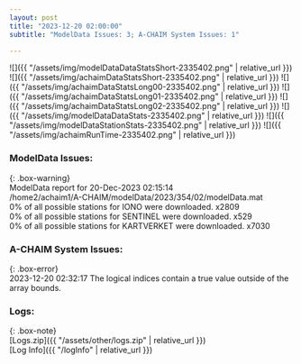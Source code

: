 ```yaml
---
layout: post
title: "2023-12-20 02:00:00"
subtitle: "ModelData Issues: 3; A-CHAIM System Issues: 1"

---
```


![]({{ "/assets/img/modelDataDataStatsShort-2335402.png" | relative_url }})
![]({{ "/assets/img/achaimDataStatsShort-2335402.png" | relative_url }})
![]({{ "/assets/img/achaimDataStatsLong00-2335402.png" | relative_url }})
![]({{ "/assets/img/achaimDataStatsLong01-2335402.png" | relative_url }})
![]({{ "/assets/img/achaimDataStatsLong02-2335402.png" | relative_url }})
![]({{ "/assets/img/modelDataDataStats-2335402.png" | relative_url }})
![]({{ "/assets/img/modelDataStationStats-2335402.png" | relative_url }})
![]({{ "/assets/img/achaimRunTime-2335402.png" | relative_url }})


### ModelData Issues:  
  
{: .box-warning}  
 ModelData report for 20-Dec-2023 02:15:14   
 /home2/achaim1/A-CHAIM/modelData/2023/354/02/modelData.mat   
 0% of all possible stations for IONO were downloaded. x2809   
 0% of all possible stations for SENTINEL were downloaded. x529   
 0% of all possible stations for KARTVERKET were downloaded. x7030   
  
### A-CHAIM System Issues:  
  
{: .box-error}  
2023-12-20 02:32:17 The logical indices contain a true value outside of the array bounds.  

### Logs:  
  
{: .box-note}  
[Logs.zip]({{ "/assets/other/logs.zip" | relative_url }})  
[Log Info]({{ "/logInfo" | relative_url }})  

